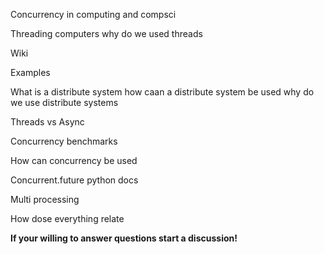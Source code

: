 Concurrency in computing and compsci

Threading computers
why do we used threads

Wiki 

Examples

What is a distribute system
how caan a distribute system be used
why do we use distribute systems 

Threads vs Async

Concurrency benchmarks

How can concurrency be used 

Concurrent.future python docs

Multi processing 

How dose everything relate

**If your willing to answer questions start a discussion!**
